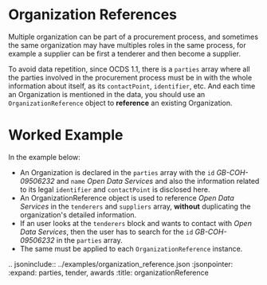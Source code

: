# Organization References

Multiple organization can be part of a procurement process, and sometimes the same organization may have multiples roles
in the same process, for example a supplier can be first a tenderer and then become a supplier. 

To avoid data repetition, since OCDS 1.1, there is a `parties` array where all the parties involved in the procurement
process must be in with the whole information about itself, as its `contactPoint`, `identifier`, etc. And each
time an Organization is mentioned in the data, you should use an `OrganizationReference` object to **reference** an
existing Organization.

# Worked Example

In the example below:

* An Organization is declared in the `parties` array with the `id` *GB-COH-09506232* and `name` *Open Data Services* and also
the information related to its legal `identifier` and `contactPoint` is disclosed here.
* An OrganizationReference object is used to reference *Open Data Services* in the `tenderers` and `suppliers` array, 
**without** duplicating the organization's detailed information.
* If an user looks at the `tenderers` block and wants to contact with *Open Data Services*, then the user has to search for
the `id` *GB-COH-09506232* in the `parties` array.
* The same must be applied to each `OrganizationReference` instance. 

.. jsoninclude:: ../examples/organization_reference.json
   :jsonpointer: 
   :expand: parties, tender, awards
   :title: organizationReference